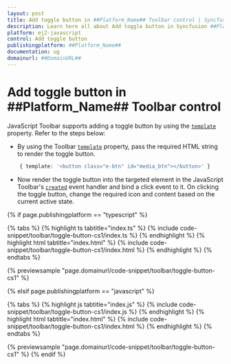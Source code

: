 ```yaml
---
layout: post
title: Add toggle button in ##Platform_Name## Toolbar control | Syncfusion
description: Learn here all about Add toggle button in Syncfusion ##Platform_Name## Toolbar control of Syncfusion Essential JS 2 and more.
platform: ej2-javascript
control: Add toggle button 
publishingplatform: ##Platform_Name##
documentation: ug
domainurl: ##DomainURL##
---
```


# Add toggle button in ##Platform_Name## Toolbar control

JavaScript Toolbar supports adding a toggle button by using the [`template`](../../api/toolbar/item#template) property. Refer to the steps below:

* By using the Toolbar [`template`](../../api/toolbar/item#template) property, pass the required HTML string to render the toggle button.

```ts
    { template: '<button class="e-btn" id="media_btn"></button>' }
```

* Now render the toggle button into the targeted element in the JavaScript Toolbar's [`created`](../../api/toolbar#created) event handler and bind a click event to it. On clicking the toggle button, change the required icon and content based on the current active state.

{% if page.publishingplatform == "typescript" %}

 {% tabs %}
{% highlight ts tabtitle="index.ts" %}
{% include code-snippet/toolbar/toggle-button-cs1/index.ts %}
{% endhighlight %}
{% highlight html tabtitle="index.html" %}
{% include code-snippet/toolbar/toggle-button-cs1/index.html %}
{% endhighlight %}
{% endtabs %}
        
{% previewsample "page.domainurl/code-snippet/toolbar/toggle-button-cs1" %}

{% elsif page.publishingplatform == "javascript" %}

{% tabs %}
{% highlight js tabtitle="index.js" %}
{% include code-snippet/toolbar/toggle-button-cs1/index.js %}
{% endhighlight %}
{% highlight html tabtitle="index.html" %}
{% include code-snippet/toolbar/toggle-button-cs1/index.html %}
{% endhighlight %}
{% endtabs %}

{% previewsample "page.domainurl/code-snippet/toolbar/toggle-button-cs1" %}
{% endif %}